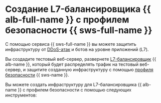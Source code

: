 # Создание L7-балансировщика {{ alb-full-name }} с профилем безопасности {{ sws-full-name }}

C помощью сервиса {{ sws-full-name }} вы можете защитить инфраструктуру от [DDoS-атак](../../../glossary/ddos.md) и ботов на уровне приложений (L7).

Вы создадите тестовый веб-сервер, развернете [L7-балансировщик](../../../application-load-balancer/concepts/application-load-balancer.md) {{ alb-name }}, который будет распределять трафик на тестовый веб-сервер, и защитите созданную инфраструктуру с помощью [профиля безопасности](../../../smartwebsecurity/concepts/profiles.md) {{ sws-name }}.

Вы можете создать инфраструктуру для L7-балансировщика {{ alb-name }} с профилем безопасности с помощью следующих инструментов: